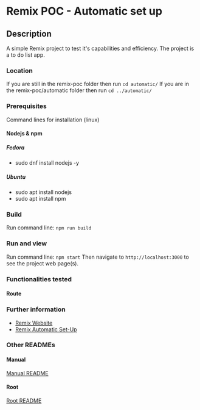 # Remix POC - Automatic set up

## Description

A simple Remix project to test it's capabilities and efficiency.
The project is a to do list app.

### Location

If you are still in the remix-poc folder then run `cd automatic/`
If you are in the remix-poc/automatic folder then run `cd ../automatic/`

### Prerequisites

Command lines for installation (linux)

#### Nodejs & npm

##### Fedora

- sudo dnf install nodejs -y

##### Ubuntu

- sudo apt install nodejs
- sudo apt install npm

### Build

Run command line: `npm run build`

### Run and view

Run command line: `npm start`
Then navigate to `http://localhost:3000` to see the project web page(s).

### Functionalities tested
#### Route

### Further information

- [Remix Website](https://remix.run/)
- [Remix Automatic Set-Up](https://remix.run/docs/en/main/other-api/create-remix)

### Other READMEs

#### Manual

[Manual README](../manual/README.md)

#### Root

[Root README](../README.md)
